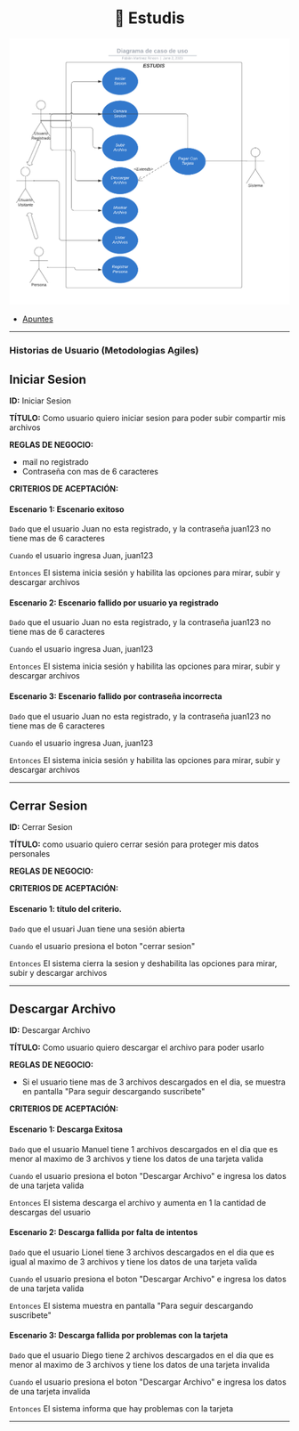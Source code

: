 <div align="center">

# 🍊 Estudis

</div>

![](/profile/Final.png)

- [Apuntes](/profile/Apuntes.md)


---

### Historias de Usuario (Metodologias Agiles)

## Iniciar Sesion
**ID:** Iniciar Sesion

**TÍTULO:** Como usuario quiero iniciar sesion para poder subir compartir mis archivos

**REGLAS DE NEGOCIO:** 
- mail no registrado
- Contraseña con mas de 6 caracteres

**CRITERIOS DE ACEPTACIÓN:** 

#### **Escenario 1:** Escenario exitoso

`Dado` que el usuario Juan no esta registrado, y la contraseña juan123 no tiene mas de 6 caracteres

`Cuando` el usuario ingresa Juan, juan123

`Entonces` El sistema inicia sesión y habilita las opciones para mirar, subir y descargar archivos

#### **Escenario 2:** Escenario fallido por usuario ya registrado

`Dado` que el usuario Juan no esta registrado, y la contraseña juan123 no tiene mas de 6 caracteres

`Cuando` el usuario ingresa Juan, juan123

`Entonces` El sistema inicia sesión y habilita las opciones para mirar, subir y descargar archivos

#### **Escenario 3:** Escenario fallido por contraseña incorrecta

`Dado` que el usuario Juan no esta registrado, y la contraseña juan123 no tiene mas de 6 caracteres

`Cuando` el usuario ingresa Juan, juan123

`Entonces` El sistema inicia sesión y habilita las opciones para mirar, subir y descargar archivos

---

## Cerrar Sesion
**ID:** Cerrar Sesion

**TÍTULO:** como usuario quiero cerrar sesión para proteger mis datos personales

**REGLAS DE NEGOCIO:** 

**CRITERIOS DE ACEPTACIÓN:** 

#### **Escenario 1:** título del criterio.
`Dado` que el usuari Juan tiene una sesión abierta

`Cuando` el usuario presiona el boton "cerrar sesion"

`Entonces` El sistema cierra la sesion y deshabilita las opciones para mirar, subir y descargar archivos

---

## Descargar Archivo
**ID:** Descargar Archivo

**TÍTULO:** Como usuario quiero descargar el archivo para poder usarlo

**REGLAS DE NEGOCIO:** 
- Si el usuario tiene mas de 3 archivos descargados en el dia, se muestra en pantalla "Para seguir descargando suscribete"

**CRITERIOS DE ACEPTACIÓN:** 

#### **Escenario 1:** Descarga Exitosa
`Dado` que el usuario Manuel tiene 1 archivos descargados en el dia que es menor al maximo de 3 archivos y tiene los datos de una tarjeta valida

`Cuando` el usuario presiona el boton "Descargar Archivo" e ingresa los datos de una tarjeta valida

`Entonces` El sistema descarga el archivo y aumenta en 1 la cantidad de descargas del usuario

#### **Escenario 2:** Descarga fallida por falta de intentos
`Dado` que el usuario Lionel tiene 3 archivos descargados en el dia que es igual al maximo de 3 archivos y tiene los datos de una tarjeta valida

`Cuando` el usuario presiona el boton "Descargar Archivo" e ingresa los datos de una tarjeta valida

`Entonces` El sistema muestra en pantalla "Para seguir descargando suscribete"

#### **Escenario 3:** Descarga fallida por problemas con la tarjeta
`Dado` que el usuario Diego tiene 2 archivos descargados en el dia que es menor al maximo de 3 archivos y tiene los datos de una tarjeta invalida

`Cuando` el usuario presiona el boton "Descargar Archivo" e ingresa los datos de una tarjeta invalida

`Entonces` El sistema informa que hay problemas con la tarjeta

---


